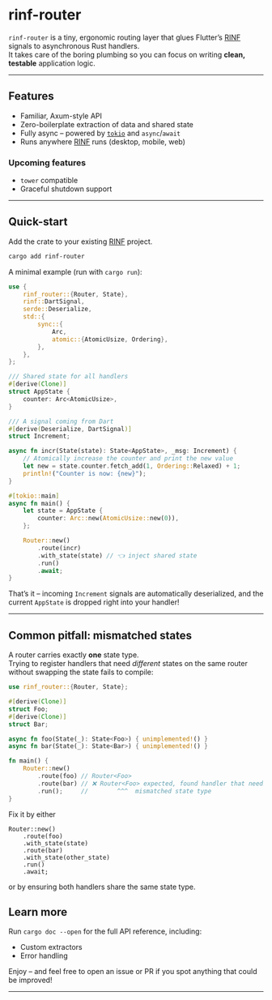 # rinf-router

`rinf-router` is a tiny, ergonomic routing layer that glues Flutter’s
[RINF] signals to asynchronous Rust handlers.  
It takes care of the boring plumbing so you can focus on writing **clean,
testable** application logic.

[RINF]: https://pub.dev/packages/rinf

---

## Features

* Familiar, Axum-style API
* Zero-boilerplate extraction of data and shared state
* Fully async – powered by [`tokio`] and `async`/`await`
* Runs anywhere [RINF] runs (desktop, mobile, web)

### Upcoming features

* `tower` compatible
* Graceful shutdown support

[`tokio`]: https://tokio.rs/

---

## Quick-start

Add the crate to your existing [RINF] project.

```bash
cargo add rinf-router
```

A minimal example (run with `cargo run`):

```rust no_run
use {
    rinf_router::{Router, State},
    rinf::DartSignal,
    serde::Deserialize,
    std::{
        sync::{
            Arc,
            atomic::{AtomicUsize, Ordering},
        },
    },
};

/// Shared state for all handlers
#[derive(Clone)]
struct AppState {
    counter: Arc<AtomicUsize>,
}

/// A signal coming from Dart
#[derive(Deserialize, DartSignal)]
struct Increment;

async fn incr(State(state): State<AppState>, _msg: Increment) {
    // Atomically increase the counter and print the new value
    let new = state.counter.fetch_add(1, Ordering::Relaxed) + 1;
    println!("Counter is now: {new}");
}

#[tokio::main]
async fn main() {
    let state = AppState {
        counter: Arc::new(AtomicUsize::new(0)),
    };

    Router::new()
        .route(incr)
        .with_state(state) // 👈 inject shared state
        .run()
        .await;
}
```

That’s it – incoming `Increment` signals are automatically deserialized, and the current `AppState` is dropped right
into your handler!

---

## Common pitfall: mismatched states

A router carries exactly **one** state type.  
Trying to register handlers that need *different* states on the same
router without swapping the state fails to compile:

```rust compile_fail
use rinf_router::{Router, State};

#[derive(Clone)]
struct Foo;
#[derive(Clone)]
struct Bar;

async fn foo(State(_): State<Foo>) { unimplemented!() }
async fn bar(State(_): State<Bar>) { unimplemented!() }

fn main() {
    Router::new()
        .route(foo) // Router<Foo>
        .route(bar) // ❌ Router<Foo> expected, found handler that needs Bar
        .run();     //        ^^^  mismatched state type
}
```

Fix it by either

```rust,ignore
Router::new()
    .route(foo)
    .with_state(state)
    .route(bar)
    .with_state(other_state)
    .run()
    .await;
```

or by ensuring both handlers share the same state type.

## Learn more

Run `cargo doc --open` for the full API reference, including:

* Custom extractors
* Error handling

Enjoy – and feel free to open an issue or PR if you spot anything that
could be improved!

---
